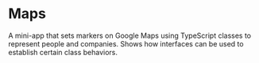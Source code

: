 # Maps
A mini-app that sets markers on Google Maps using TypeScript classes to represent people and companies. Shows how interfaces can be used to establish certain class behaviors.
